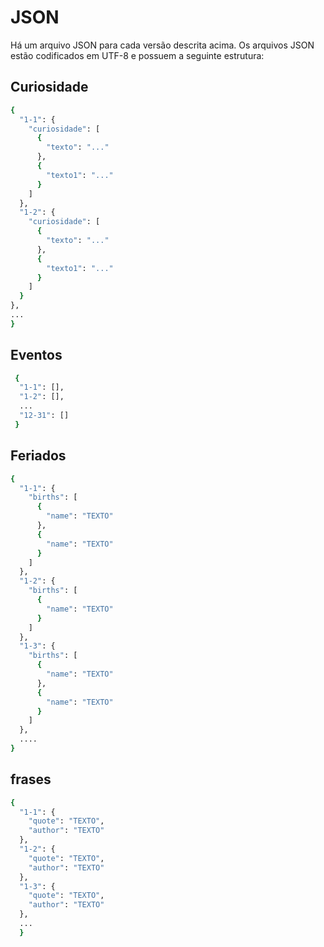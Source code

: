 # JSON

Há um arquivo JSON para cada versão descrita acima. Os arquivos JSON estão codificados em UTF-8 e possuem a seguinte estrutura:

## Curiosidade

```bash
{
  "1-1": {
    "curiosidade": [
      {
        "texto": "..."
      },
      {
        "texto1": "..."
      }
    ]
  },
  "1-2": {
    "curiosidade": [
      {
        "texto": "..."
      },
      {
        "texto1": "..."
      }
    ]
  }
},
...
}
```

## Eventos

```bash
 {
  "1-1": [],
  "1-2": [],
  ...
  "12-31": []
 }
```

## Feriados

```bash
{
  "1-1": {
    "births": [
      {
        "name": "TEXTO"
      },
      {
        "name": "TEXTO"
      }
    ]
  },
  "1-2": {
    "births": [
      {
        "name": "TEXTO"
      }
    ]
  },
  "1-3": {
    "births": [
      {
        "name": "TEXTO"
      },
      {
        "name": "TEXTO"
      }
    ]
  },
  ....
}
```

## frases

```bash
{
  "1-1": {
    "quote": "TEXTO",
    "author": "TEXTO"
  },
  "1-2": {
    "quote": "TEXTO",
    "author": "TEXTO"
  },
  "1-3": {
    "quote": "TEXTO",
    "author": "TEXTO"
  },
  ...
  }

```
